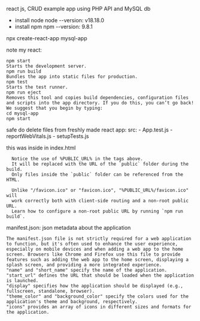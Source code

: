 react js, CRUD example app using PHP API and MySQL db
- install node
node --version: v18.18.0
- install npm
npm --version: 9.8.1

npx create-react-app mysql-app

note my react:

    npm start
    Starts the development server.
    npm run build
    Bundles the app into static files for production.
    npm test
    Starts the test runner.
    npm run eject
    Removes this tool and copies build dependencies, configuration files
    and scripts into the app directory. If you do this, you can’t go back!
    We suggest that you begin by typing:
    cd mysql-app
    npm start

safe do delete files from freshly made react app:
src:
    - App.test.js
    - reportWebVitals.js
    - setupTests.js

this was inside <head></head> in index.html

      Notice the use of %PUBLIC_URL% in the tags above.
      It will be replaced with the URL of the `public` folder during the build.
      Only files inside the `public` folder can be referenced from the HTML.

      Unlike "/favicon.ico" or "favicon.ico", "%PUBLIC_URL%/favicon.ico" will
      work correctly both with client-side routing and a non-root public URL.
      Learn how to configure a non-root public URL by running `npm run build`.

manifest.json: json metadata about the application

    The manifest.json file is not strictly required for a web application to function, but it's often used to enhance the user experience, especially on mobile devices and when adding a web app to the home screen. Browsers like Chrome and Firefox use this file to provide features such as adding the web app to the home screen, displaying a splash screen, and providing a more integrated experience.
    "name" and "short_name" specify the name of the application.
    "start_url" defines the URL that should be loaded when the application is launched.
    "display" specifies how the application should be displayed (e.g., fullscreen, standalone, browser).
    "theme_color" and "background_color" specify the colors used for the application's theme and background, respectively.
    "icons" provides an array of icons in different sizes and formats for the application.